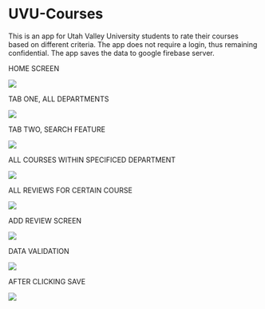 # UVU-Courses
This is an app for Utah Valley University students to rate their courses based on different criteria. The app does not require a login, thus remaining confidential.
The app saves the data to google firebase server. 

HOME SCREEN


![](UVU%20Courses/Assets.xcassets/Homescreen.imageset/Homescreen.png)




TAB ONE, ALL DEPARTMENTS


![](UVU%20Courses/Assets.xcassets/Tabone.imageset/Tabone.png)


TAB TWO, SEARCH FEATURE



![](UVU%20Courses/Assets.xcassets/Homescreen.imageset/Homescreen.png)


ALL COURSES WITHIN SPECIFICED DEPARTMENT


![](UVU%20Courses/Assets.xcassets/Homescreen.imageset/Homescreen.png)



ALL REVIEWS FOR CERTAIN COURSE



![](UVU%20Courses/Assets.xcassets/Homescreen.imageset/Homescreen.png)


ADD REVIEW SCREEN



![](UVU%20Courses/Assets.xcassets/Homescreen.imageset/Homescreen.png)


DATA VALIDATION 


![](UVU%20Courses/Assets.xcassets/Homescreen.imageset/Homescreen.png)



AFTER CLICKING SAVE


![](UVU%20Courses/Assets.xcassets/Homescreen.imageset/Homescreen.png)

